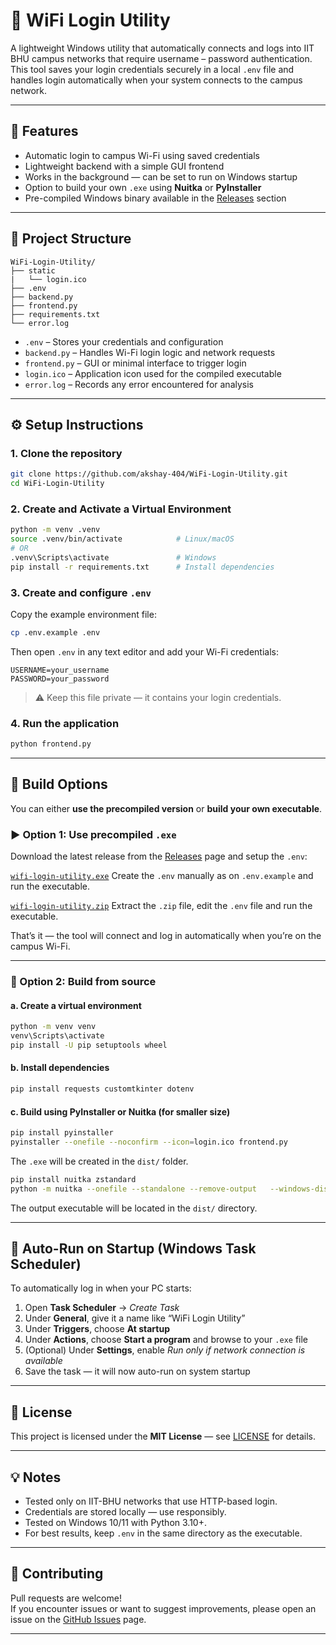 # 🛜 WiFi Login Utility

A lightweight Windows utility that automatically connects and logs into IIT BHU campus networks that require username – password authentication.
This tool saves your login credentials securely in a local `.env` file and handles login automatically when your system connects to the campus network.

---

## 🚀 Features

- Automatic login to campus Wi-Fi using saved credentials  
- Lightweight backend with a simple GUI frontend  
- Works in the background — can be set to run on Windows startup  
- Option to build your own `.exe` using **Nuitka** or **PyInstaller**  
- Pre-compiled Windows binary available in the [Releases](../../releases) section  

---

## 📁 Project Structure

```
WiFi-Login-Utility/
├── static
|   └── login.ico
├── .env
├── backend.py
├── frontend.py
├── requirements.txt
└── error.log
```

- `.env` – Stores your credentials and configuration  
- `backend.py` – Handles Wi-Fi login logic and network requests  
- `frontend.py` – GUI or minimal interface to trigger login  
- `login.ico` – Application icon used for the compiled executable
- `error.log` – Records any error encountered for analysis

---

## ⚙️ Setup Instructions

### 1. Clone the repository

```bash
git clone https://github.com/akshay-404/WiFi-Login-Utility.git
cd WiFi-Login-Utility

```
### 2. Create and Activate a Virtual Environment

```bash
python -m venv .venv
source .venv/bin/activate            # Linux/macOS
# OR
.venv\Scripts\activate               # Windows
pip install -r requirements.txt      # Install dependencies
```

### 3. Create and configure `.env`

Copy the example environment file:

```bash
cp .env.example .env
```

Then open `.env` in any text editor and add your Wi-Fi credentials:

```
USERNAME=your_username
PASSWORD=your_password
```

> ⚠️ Keep this file private — it contains your login credentials.

### 4. Run the application

```bash
python frontend.py
```

---

## 🧱 Build Options

You can either **use the precompiled version** or **build your own executable**.

### ▶️ Option 1: Use precompiled `.exe`

Download the latest release from the [Releases](../../releases) page and setup the `.env`:

[```wifi-login-utility.exe```](https://github.com/akshay-404/WiFi-Login-Utility/releases/download/v1.0.1/wifi-login-utility.exe) Create the `.env` manually as on `.env.example` and run the executable.

[```wifi-login-utility.zip```](https://github.com/akshay-404/WiFi-Login-Utility/releases/download/v1.0.1/wifi-login-utility.zip) Extract the `.zip` file, edit the `.env` file and run the executable.


That’s it — the tool will connect and log in automatically when you’re on the campus Wi-Fi.

---

### 🧩 Option 2: Build from source

#### a. Create a virtual environment

```bash
python -m venv venv
venv\Scripts\activate
pip install -U pip setuptools wheel
```

#### b. Install dependencies
```bash
pip install requests customtkinter dotenv
```

#### c. Build using **PyInstaller** or **Nuitka** (for smaller size)

```bash
pip install pyinstaller
pyinstaller --onefile --noconfirm --icon=login.ico frontend.py
```
The `.exe` will be created in the `dist/` folder.

```bash
pip install nuitka zstandard
python -m nuitka --onefile --standalone --remove-output   --windows-disable-console --windows-icon-from-ico=login.ico   --lto=yes frontend.py
```
The output executable will be located in the `dist/` directory.

---

## 🔁 Auto-Run on Startup (Windows Task Scheduler)

To automatically log in when your PC starts:

1. Open **Task Scheduler** → *Create Task*  
2. Under **General**, give it a name like “WiFi Login Utility”  
3. Under **Triggers**, choose **At startup**  
4. Under **Actions**, choose **Start a program** and browse to your `.exe` file  
5. (Optional) Under **Settings**, enable *Run only if network connection is available*  
6. Save the task — it will now auto-run on system startup

---

## 🪪 License

This project is licensed under the **MIT License** — see [LICENSE](LICENSE) for details.

---

## 💡 Notes

- Tested only on IIT-BHU networks that use HTTP-based login.  
- Credentials are stored locally — use responsibly.  
- Tested on Windows 10/11 with Python 3.10+.  
- For best results, keep `.env` in the same directory as the executable.

---

## 🤝 Contributing

Pull requests are welcome!  
If you encounter issues or want to suggest improvements, please open an issue on the [GitHub Issues](../../issues) page.

---

